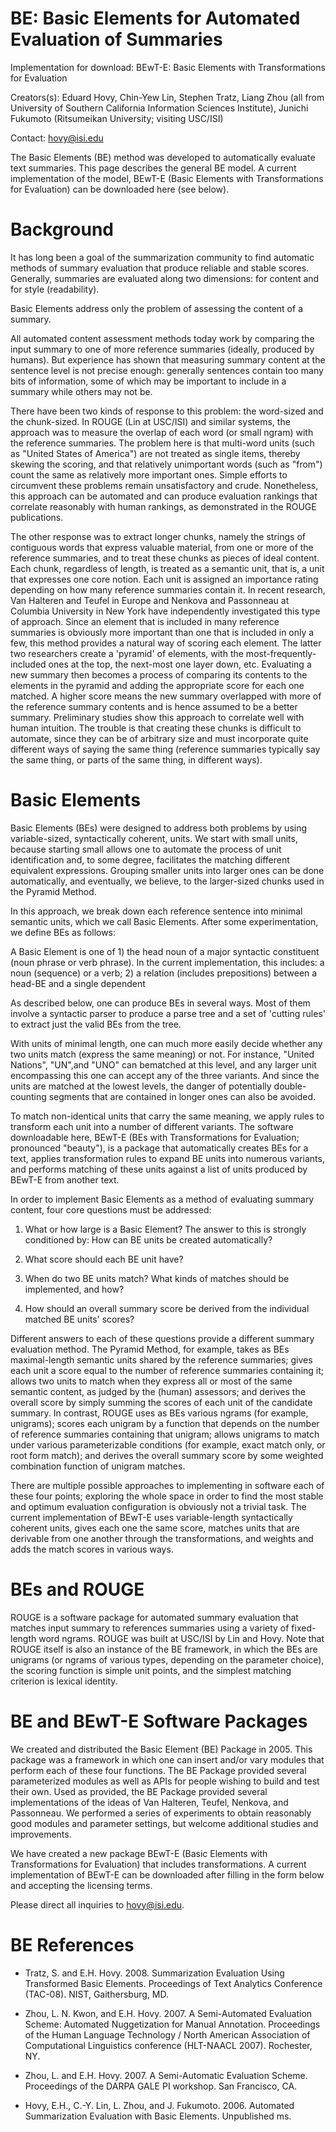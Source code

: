 BE: Basic Elements for Automated Evaluation of Summaries
======

Implementation for download: BEwT-E: Basic Elements with Transformations for Evaluation

Creators(s): Eduard Hovy, Chin-Yew Lin, Stephen Tratz, Liang Zhou (all from University of Southern California Information Sciences Institute), Junichi Fukumoto (Ritsumeikan University; visiting USC/ISI)

Contact: hovy@isi.edu

The Basic Elements (BE) method was developed to automatically evaluate text summaries.  This page describes the general BE model.  A current implementation of the model, BEwT-E (Basic Elements with Transformations for Evaluation) can be downloaded here (see below).

Background
======

It has long been a goal of the summarization community to find automatic methods of summary evaluation that produce reliable and stable scores.  Generally, summaries are evaluated along two dimensions: for content and for style (readability).

Basic Elements address only the problem of assessing the content of a summary.

All automated content assessment methods today work by comparing the input summary to one of more reference summaries (ideally, produced by humans).  But experience has shown that measuring summary content at the sentence level is not precise enough: generally sentences contain too many bits of information, some of which may be important to include in a summary while others may not be.

There have been two kinds of response to this problem: the word-sized and the chunk-sized.  In ROUGE (Lin at USC/ISI) and similar systems, the approach was to measure the overlap of each word (or small ngram) with the reference summaries.  The problem here is that multi-word units (such as "United States of America") are not treated as single items, thereby skewing the scoring, and that relatively unimportant words (such as "from") count the same as relatively more important ones.  Simple efforts to circumvent these problems remain unsatisfactory and crude.  Nonetheless, this approach can be automated and can produce evaluation rankings that correlate reasonably with human rankings, as demonstrated in the ROUGE publications.

The other response was to extract longer chunks, namely the strings of contiguous words that express valuable material, from one or more of the reference summaries, and to treat these chunks as pieces of ideal content.  Each chunk, regardless of length, is treated as a semantic unit, that is, a unit that expresses one core notion.  Each unit is assigned an importance rating depending on how many reference summaries contain it.  In recent research, Van Halteren and Teufel in Europe and Nenkova and Passonneau at Columbia University in New York have independently investigated this type of approach.  Since an element that is included in many reference summaries is obviously more important than one that is included in only a few, this method provides a natural way of scoring each element.  The latter two researchers create a 'pyramid' of elements, with the most-frequently-included ones at the top, the next-most one layer down, etc.  Evaluating a new summary then becomes a process of comparing its contents to the elements in the pyramid and adding the appropriate score for each one matched.   A higher score means the new summary overlapped with more of the reference summary contents and is hence assumed to be a better summary.  Preliminary studies show this approach to correlate well with human intuition.  The trouble is that creating these chunks is difficult to automate, since they can be of arbitrary size and must incorporate quite different ways of saying the same thing (reference summaries typically say the same thing, or parts of the same thing, in different ways).

Basic Elements
======

Basic Elements (BEs) were designed to address both problems by using variable-sized, syntactically coherent, units.  We start with small units, because starting small allows one to automate the process of unit identification and, to some degree, facilitates the matching different equivalent expressions.  Grouping smaller units into larger ones can be done automatically, and eventually, we believe, to the larger-sized chunks used in the Pyramid Method.

In this approach, we break down each reference sentence into minimal semantic units, which we call Basic Elements.  After some experimentation, we define BEs as follows:

A Basic Element is one of 1) the head noun of a major syntactic constituent (noun phrase or verb phrase).  In the current implementation, this includes: a noun (sequence) or a verb; 2) a relation (includes prepositions) between a head-BE and a single dependent 

As described below, one can produce BEs in several ways.  Most of them involve a syntactic parser to produce a parse tree and a set of 'cutting rules' to extract just the valid BEs from the tree.

With units of minimal length, one can much more easily decide whether any two units match (express the same meaning) or not.  For instance, "United Nations", "UN",and "UNO" can bematched at this level, and any larger unit encompassing this one can accept any of the three variants.  And since the units are matched at the lowest levels, the danger of potentially double-counting segments that are contained in longer ones can also be avoided.

To match non-identical units that carry the same meaning, we apply rules to transform each unit into a number of different variants.  The software downloadable here, BEwT-E (BEs with Transformations for Evaluation; pronounced "beauty"), is a package that automatically creates BEs for a text, applies transformation rules to expand BE units into numerous variants, and performs matching of these units against a list of units produced by BEwT-E from another text.

In order to implement Basic Elements as a method of evaluating summary content, four core questions must be addressed:

1. What or how large is a Basic Element? The answer to this is strongly conditioned by: How can BE units be created automatically?

2. What score should each BE unit have?

3. When do two BE units match?  What kinds of matches should be implemented, and how?

4. How should an overall summary score be derived from the individual matched BE units' scores?

Different answers to each of these questions provide a different summary evaluation method.  The Pyramid Method, for example, takes as BEs maximal-length semantic units shared by the reference summaries; gives each unit a score equal to the number of reference summaries containing it; allows two units to match when they express all or most of the same semantic content, as judged by the (human) assessors; and derives the overall score by simply summing the scores of each unit of the candidate summary.  In contrast, ROUGE uses as BEs various ngrams (for example, unigrams); scores each unigram by a function that depends on the number of reference summaries containing that unigram; allows unigrams to match under various parameterizable conditions (for example, exact match only, or root form match); and derives the overall summary score by some weighted combination function of unigram matches.

There are multiple possible approaches to implementing in software each of these four points; exploring the whole space in order to find the most stable and optimum evaluation configuration is obviously not a trivial task.  The current implementation of BEwT-E uses variable-length syntactically coherent units, gives each one the same score, matches units that are derivable from one another through the transformations, and weights and adds the match scores in various ways. 

BEs and ROUGE
======

ROUGE is a software package for automated summary evaluation that matches input summary to references summaries using a variety of fixed-length word ngrams.  ROUGE was built at USC/ISI by Lin and Hovy.  Note that ROUGE itself is also an instance of the BE framework, in which the BEs are unigrams (or ngrams of various types, depending on the parameter choice), the scoring function is simple unit points, and the simplest matching criterion is lexical identity.

BE and BEwT-E Software Packages
======

We created and distributed the Basic Element (BE) Package in 2005.  This package was a framework in which one can insert and/or vary modules that perform each of these four functions.  The BE Package provided several parameterized modules as well as APIs for people wishing to build and test their own.  Used as provided, the BE Package provided several implementations of the ideas of Van Halteren, Teufel, Nenkova, and Passonneau.  We performed a series of experiments to obtain reasonably good modules and parameter settings, but welcome additional studies and improvements.

We have created a new package BEwT-E (Basic Elements with Transformations for Evaluation) that includes transformations.  A current implementation of BEwT-E can be downloaded after filling in the form below and accepting the licensing terms.

Please direct all inquiries to hovy@isi.edu.

BE References
======

* Tratz, S. and E.H. Hovy. 2008. Summarization Evaluation Using Transformed Basic Elements. Proceedings of Text Analytics Conference (TAC-08).  NIST, Gaithersburg, MD.

* Zhou, L. N. Kwon, and E.H. Hovy. 2007. A Semi-Automated Evaluation Scheme: Automated Nuggetization for Manual Annotation. Proceedings of the Human Language Technology / North American Association of Computational Linguistics conference (HLT-NAACL 2007). Rochester, NY.

* Zhou, L. and E.H. Hovy. 2007. A Semi-Automatic Evaluation Scheme. Proceedings of the DARPA GALE PI workshop. San Francisco, CA.

* Hovy, E.H., C.-Y. Lin, L. Zhou, and J. Fukumoto. 2006.  Automated Summarization Evaluation with Basic Elements. Unpublished ms.

